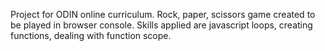 Project for ODIN online curriculum. Rock, paper, scissors game created to be played in browser console. Skills applied are javascript loops, creating functions, dealing with function scope.